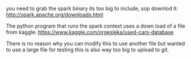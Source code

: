 you need to grab the spark binary its too big to include, sop downlod it:
http://spark.apache.org/downloads.html


The python program that runs the spark context uses a down load of a file from kaggle:
https://www.kaggle.com/orgesleka/used-cars-database

There is no reason why you can modify this to use another file but wanted to use a large file for testing this is also way 
too big to upload to git.

